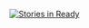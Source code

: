 [![Stories in Ready](https://badge.waffle.io/fs/android-base.png?label=ready&title=Ready)](https://waffle.io/fs/android-base)
